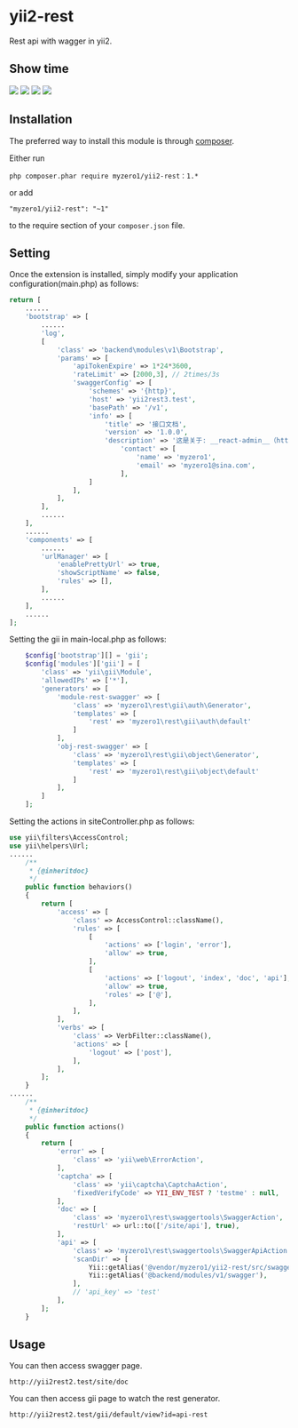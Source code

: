 yii2-rest
========================

Rest api with wagger in yii2.

Show time
------------

![](https://github.com/myzero1/show-time/blob/master/yii2-rest/screenshot/201.png)
![](https://github.com/myzero1/show-time/blob/master/yii2-rest/screenshot/202.png)
![](https://github.com/myzero1/show-time/blob/master/yii2-rest/screenshot/203.png)
![](https://github.com/myzero1/show-time/blob/master/yii2-rest/screenshot/204.png)

Installation
------------

The preferred way to install this module is through [composer](http://getcomposer.org/download/).

Either run

```
php composer.phar require myzero1/yii2-rest：1.*
```

or add

```
"myzero1/yii2-rest": "~1"
```

to the require section of your `composer.json` file.



Setting
-----

Once the extension is installed, simply modify your application configuration(main.php) as follows:

```php
return [
    ......
    'bootstrap' => [
        ......
        'log',
        [
            'class' => 'backend\modules\v1\Bootstrap',
            'params' => [
                'apiTokenExpire' => 1*24*3600,      
                'rateLimit' => [2000,3], // 2times/3s 
                'swaggerConfig' => [
                    'schemes' => '{http}',
                    'host' => 'yii2rest3.test',
                    'basePath' => '/v1',
                    'info' => [
                        'title' => '接口文档',
                        'version' => '1.0.0',
                        'description' => '这是关于: __react-admin__（https://github.com/marmelab/react-admin/tree/master/packages/ra-data-simple-rest）的rest api',
                            'contact' => [
                                'name' => 'myzero1',
                                'email' => 'myzero1@sina.com',
                            ],
                    ]
                ],
            ],
        ],
        ......
    ],
    ......
    'components' => [
        ......
        'urlManager' => [
            'enablePrettyUrl' => true,
            'showScriptName' => false,
            'rules' => [],
        ],
        ......
    ],
    ......
];
```

Setting the gii in main-local.php as follows:

```php
    $config['bootstrap'][] = 'gii';
    $config['modules']['gii'] = [
        'class' => 'yii\gii\Module',
        'allowedIPs' => ['*'],
        'generators' => [
            'module-rest-swagger' => [
                'class' => 'myzero1\rest\gii\auth\Generator',
                'templates' => [
                    'rest' => 'myzero1\rest\gii\auth\default'
                ]
            ],
            'obj-rest-swagger' => [
                'class' => 'myzero1\rest\gii\object\Generator',
                'templates' => [
                    'rest' => 'myzero1\rest\gii\object\default'
                ]
            ],
        ]
    ];
```


Setting the actions in siteController.php as follows:

```php
use yii\filters\AccessControl;
use yii\helpers\Url;
......
    /**
     * {@inheritdoc}
     */
    public function behaviors()
    {
        return [
            'access' => [
                'class' => AccessControl::className(),
                'rules' => [
                    [
                        'actions' => ['login', 'error'],
                        'allow' => true,
                    ],
                    [
                        'actions' => ['logout', 'index', 'doc', 'api'],
                        'allow' => true,
                        'roles' => ['@'],
                    ],
                ],
            ],
            'verbs' => [
                'class' => VerbFilter::className(),
                'actions' => [
                    'logout' => ['post'],
                ],
            ],
        ];
    }
......
    /**
     * {@inheritdoc}
     */
    public function actions()
    {
        return [
            'error' => [
                'class' => 'yii\web\ErrorAction',
            ],
            'captcha' => [
                'class' => 'yii\captcha\CaptchaAction',
                'fixedVerifyCode' => YII_ENV_TEST ? 'testme' : null,
            ],
            'doc' => [
                'class' => 'myzero1\rest\swaggertools\SwaggerAction',
                'restUrl' => url::to(['/site/api'], true),
            ],
            'api' => [
                'class' => 'myzero1\rest\swaggertools\SwaggerApiAction',
                'scanDir' => [
                    Yii::getAlias('@vendor/myzero1/yii2-rest/src/swaggertools/config'),
                    Yii::getAlias('@backend/modules/v1/swagger'),
                ],
                // 'api_key' => 'test'
            ],
        ];
    }
```

Usage
-----

You can then access swagger page.

```
http://yii2rest2.test/site/doc
```


You can then access gii page to watch the rest generator.

```
http://yii2rest2.test/gii/default/view?id=api-rest
```